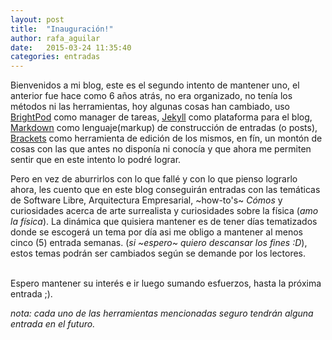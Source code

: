 ```yaml
---
layout: post
title:  "Inauguración!"
author: rafa_aguilar
date:   2015-03-24 11:35:40
categories: entradas
---
```


Bienvenidos a mi blog, este es el segundo intento de mantener uno, el anterior fue hace como 6 años atrás, no era organizado, no tenía los métodos ni las herramientas, hoy algunas cosas han cambiado, uso [BrightPod][brightpod] como manager de tareas, [Jekyll][jekyll] como plataforma para el blog, [Markdown][md] como lenguaje(markup) de construcción de entradas (o posts), [Brackets][brackets] como herramienta de edición de los mismos, en fín, un montón de cosas con las que antes no disponía ni conocía y que ahora me permiten sentir que en este intento lo podré lograr.
<br/>

Pero en vez de aburrirlos con lo que fallé y con lo que pienso lograrlo ahora, les cuento que en este blog conseguirán entradas con las temáticas de Software Libre, Arquitectura Empresarial, ~how-to's~ *Cómos* y curiosidades acerca de arte surrealista y curiosidades sobre la física (*amo la física*).  La dinámica que quisiera mantener es de tener días tematizados donde se escogerá un tema por día asi me obligo a mantener al menos cinco (5) entrada semanas. (*si ~espero~ quiero descansar los fines :D*), estos temas podrán ser cambiados según se demande por los lectores.

<br/>
Espero mantener su interés e ir luego sumando esfuerzos, hasta la próxima entrada ;).
<br/>

*nota: cada uno de las herramientas mencionadas seguro tendrán alguna entrada en el futuro.*

[jekyll]:      http://jekyllrb.com
[brightpod]: http://brightpod.com
[md]: http://es.wikipedia.org/wiki/Markdown
[brackets]: http://brackets.io/
